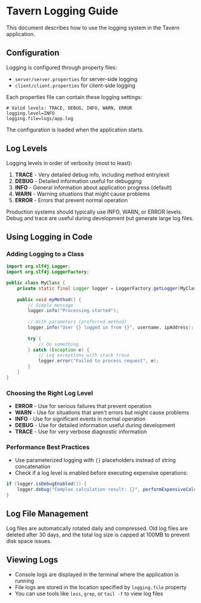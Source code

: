 # Tavern Logging Guide

This document describes how to use the logging system in the Tavern application.

## Configuration

Logging is configured through property files:

- `server/server.properties` for server-side logging
- `client/client.properties` for client-side logging

Each properties file can contain these logging settings:

```properties
# Valid levels: TRACE, DEBUG, INFO, WARN, ERROR
logging.level=INFO
logging.file=logs/app.log
```

The configuration is loaded when the application starts.

## Log Levels

Logging levels in order of verbosity (most to least):

1. **TRACE** - Very detailed debug info, including method entry/exit
2. **DEBUG** - Detailed information useful for debugging
3. **INFO** - General information about application progress (default)
4. **WARN** - Warning situations that might cause problems
5. **ERROR** - Errors that prevent normal operation

Production systems should typically use INFO, WARN, or ERROR levels. 
Debug and trace are useful during development but generate large log files.

## Using Logging in Code

### Adding Logging to a Class

```java
import org.slf4j.Logger;
import org.slf4j.LoggerFactory;

public class MyClass {
    private static final Logger logger = LoggerFactory.getLogger(MyClass.class);
    
    public void myMethod() {
        // Simple message
        logger.info("Processing started");
        
        // With parameters (preferred method)
        logger.info("User {} logged in from {}", username, ipAddress);
        
        try {
            // Do something
        } catch (Exception e) {
            // Log exceptions with stack trace
            logger.error("Failed to process request", e);
        }
    }
}
```

### Choosing the Right Log Level

- **ERROR** - Use for serious failures that prevent operation
- **WARN** - Use for situations that aren't errors but might cause problems
- **INFO** - Use for significant events in normal operation
- **DEBUG** - Use for detailed information useful during development
- **TRACE** - Use for very verbose diagnostic information

### Performance Best Practices

- Use parameterized logging with `{}` placeholders instead of string concatenation
- Check if a log level is enabled before executing expensive operations:

```java
if (logger.isDebugEnabled()) {
    logger.debug("Complex calculation result: {}", performExpensiveCalculation());
}
```

## Log File Management

Log files are automatically rotated daily and compressed. Old log files are deleted after 30 days, and the total log size is capped at 100MB to prevent disk space issues.

## Viewing Logs

- Console logs are displayed in the terminal where the application is running
- File logs are stored in the location specified by `logging.file` property
- You can use tools like `less`, `grep`, or `tail -f` to view log files 